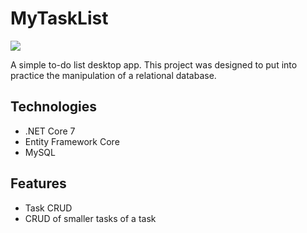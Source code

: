 # MyTaskList
<img src="https://img.shields.io/static/v1?label=.NET&message=V7&color=blue&style=for-the-badge&logo=dotnet"/>

A simple to-do list desktop app. This project was designed to put into practice the manipulation of a relational database.

## Technologies
- .NET Core 7
- Entity Framework Core
- MySQL

## Features
- Task CRUD
- CRUD of smaller tasks of a task
